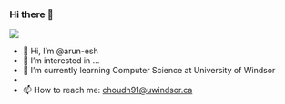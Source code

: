 
### Hi there 👋

![](https://komarev.com/ghpvc/?username=arun-esh&color=blue)

- 👋 Hi, I’m @arun-esh
- 👀 I’m interested in ...
- 🌱 I’m currently learning Computer Science at University of Windsor
- <!--- 💞️ I’m looking to collaborate on java based projects --->
- 📫 How to reach me: choudh91@uwindsor.ca

<!---
arun-esh/arun-esh is a ✨ special ✨ repository because its `README.md` (this file) appears on your GitHub profile.
You can click the Preview link to take a look at your changes.
--->
